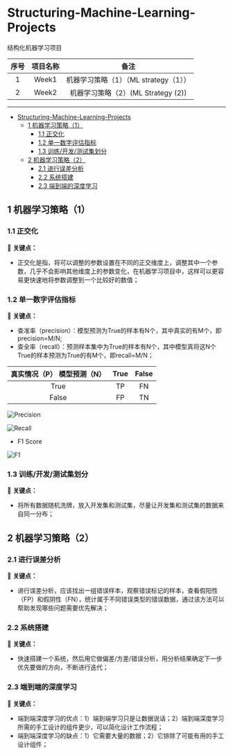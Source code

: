 # Structuring-Machine-Learning-Projects
结构化机器学习项目

| 序号 | 项目名称 |                 备注                  |
| :--: | :------: | :-----------------------------------: |
|  1   |  Week1   | 机器学习策略（1）（ML strategy（1）） |
|  2   |  Week2   |  机器学习策略（2）(ML Strategy (2))   |





------
<!-- TOC -->

- [Structuring-Machine-Learning-Projects](#structuring-machine-learning-projects)
  - [1 机器学习策略（1）](#1-机器学习策略1)
    - [1.1 正交化](#11-正交化)
    - [1.2 单一数字评估指标](#12-单一数字评估指标)
    - [1.3 训练/开发/测试集划分](#13-训练开发测试集划分)
  - [2 机器学习策略（2）](#2-机器学习策略2)
    - [2.1 进行误差分析](#21-进行误差分析)
    - [2.2 系统搭建](#22-系统搭建)
    - [2.3 端到端的深度学习](#23-端到端的深度学习)

<!-- /TOC -->




## 1 机器学习策略（1）

### 1.1 正交化

🌱 **关键点：**

- 正交化是指，将可以调整的参数设置在不同的正交维度上，调整其中一个参数，几乎不会影响其他维度上的参数变化，在机器学习项目中，这样可以更容易更快速地将参数调整到一个比较好的数值；

### 1.2 单一数字评估指标

🌱 **关键点：**

- 查准率（precision）：模型预测为True的样本有N个，其中真实的有M个，即precision=M/N;
- 查全率（recall）：预测样本集中为True的样本有N个，其中模型真将这N个True的样本预测为True的有M个，即recall=M/N；

| 真实情况（P） 模型预测（N） | True | False |
| :-------------------------: | :--: | :---: |
|            True             |  TP  |  FN   |
|            False            |  FP  |  TN   |

![Precision](https://latex.codecogs.com/svg.image?Precision&space;=&space;\frac{TP}{TP&plus;FN})

![Recall](https://latex.codecogs.com/svg.image?Recall&space;=&space;\frac{TP}{TP&plus;FP})

- F1 Score

![F1](https://latex.codecogs.com/svg.image?F_1&space;Score&space;=&space;\frac{2}{\frac{1}{P}&plus;\frac{1}{R}})

### 1.3 训练/开发/测试集划分

🌱 **关键点：**

- 将所有数据随机洗牌，放入开发集和测试集，尽量让开发集和测试集的数据来自同一分布；

## 2 机器学习策略（2）

### 2.1 进行误差分析

🌱 **关键点：**

- 进行误差分析，应该找出一组错误样本，观察错误标记的样本，查看假阳性（FP）和假阴性（FN），统计属于不同错误类型的错误数据，通过该方法可以帮助发现哪些问题需要优先解决；

### 2.2 系统搭建

🌱 **关键点：**

- 快速搭建一个系统，然后用它做偏差/方差/错误分析，用分析结果确定下一步优先要做的方向，不断进行迭代；

### 2.3 端到端的深度学习

🌱 **关键点：**

- 端到端深度学习的优点：1）端到端学习只是让数据说话；2）端到端深度学习所需的手工设计的组件更少，可以简化设计工作流程；
- 端到端深度学习的缺点：1）它需要大量的数据；2）它排除了可能有用的手工设计组件；

